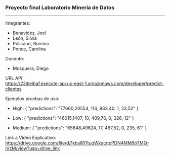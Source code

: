 ### Proyecto final Laboratorio Minería de Datos
---

Integrantes:
- Benavidez, Joel
- León, Silvia
- Policano, Romina
- Ponce, Carolina

Docente:
- Mosquera, Diego


URL API:   
https://23itieibaf.execute-api.us-east-1.amazonaws.com/developer/predict-clientes

Ejemplos pruebas de uso: 

- High:
{
  "predictions": "77660,20554, 114, 933,40, 1, 23,52"
}


- Low:
{
  "predictions": "46015,1407, 10, 409,76, 0, 326, 12"
}

- Medium:
{
  "predictions": "65648,49624, 17, 467,52, 0, 235, 61"
}


Link a Video Explicativo:   
https://drive.google.com/file/d/1kbslI8TtuqWkacqpPDN4MM9bTMQ-iVzM/view?usp=drive_link
